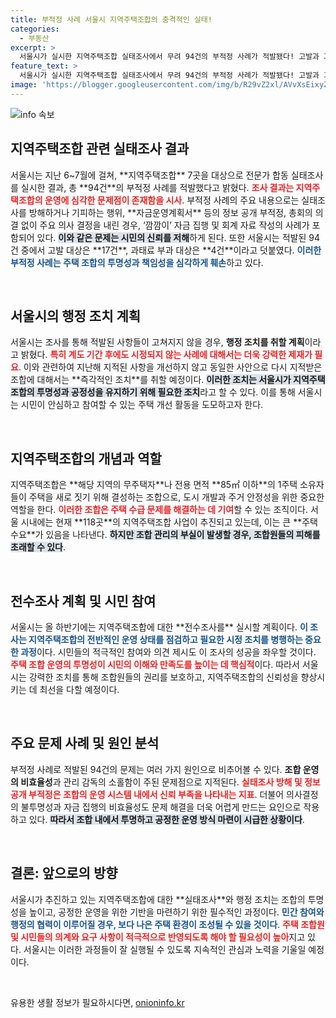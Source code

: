 ```yaml
---
title: 부적정 사례 서울시 지역주택조합의 충격적인 실태!
categories:
  - 부동산
excerpt: >
  서울시가 실시한 지역주택조합 실태조사에서 무려 94건의 부적정 사례가 적발됐다! 고발과 과태료 부과까지 이어지는 이번 결과는 과연 어떤 사안을 담고 있을까? 서울시는 더욱 강력한 조치를 예고하고 있다. 지금 바로 확인하세요!
feature_text: >
  서울시가 실시한 지역주택조합 실태조사에서 무려 94건의 부적정 사례가 적발됐다! 고발과 과태료 부과까지 이어지는 이번 결과는 과연 어떤 사안을 담고 있을까? 서울시는 더욱 강력한 조치를 예고하고 있다. 지금 바로 확인하세요!
image: 'https://blogger.googleusercontent.com/img/b/R29vZ2xl/AVvXsEixyZcFfHzMRdzZMjFBmAUKJYCLCGyLL1o632UiGVXcaFdKo_bkvkuCioo0uUKlGfBVcT3P84aROyZIXSBEx3Aw5nCQ3pTgDom1WDC4m8eifvWiAmWEEVb4x6G_l8C0QH225ldMjyaFvpxGEBGNO37VmDTDMHGhJPq73UglMfDca1-0aw/s1600/blogspot.png'
---
```


<p><img src="https://blogger.googleusercontent.com/img/b/R29vZ2xl/AVvXsEixyZcFfHzMRdzZMjFBmAUKJYCLCGyLL1o632UiGVXcaFdKo_bkvkuCioo0uUKlGfBVcT3P84aROyZIXSBEx3Aw5nCQ3pTgDom1WDC4m8eifvWiAmWEEVb4x6G_l8C0QH225ldMjyaFvpxGEBGNO37VmDTDMHGhJPq73UglMfDca1-0aw/s1600/blogspot.png" alt="info 속보" /></p>

<h2 data-ke-size="size26">지역주택조합 관련 실태조사 결과</h2>

<p data-ke-size="size16">서울시는 지난 6~7월에 걸쳐, **지역주택조합** 7곳을 대상으로 전문가 합동 실태조사를 실시한 결과, 총 **94건**의 부적정 사례를 적발했다고 밝혔다. <b><span style="color: #ee2323;">조사 결과는 지역주택조합의 운영에 심각한 문제점이 존재함을 시사</span></b>. 부적정 사례의 주요 내용으로는 실태조사를 방해하거나 기피하는 행위, **자금운영계획서** 등의 정보 공개 부적정, 총회의 의결 없이 주요 의사 결정을 내린 경우, ‘깜깜이’ 자금 집행 및 회계 자료 작성의 사례가 포함되어 있다.  <b><span style="background-color: #21538527;">이와 같은 문제는 시민의 신뢰를 저해</span></b>하게 된다. 또한 서울시는 적발된 94건 중에서 고발 대상은 **17건**, 과태료 부과 대상은 **4건**이라고 덧붙였다. <b><span style="color: #1a5490;">이러한 부적정 사례는 주택 조합의 투명성과 책임성을 심각하게 훼손</span></b>하고 있다.</p>

<p data-ke-size="size16">&nbsp;</p>

<h2 data-ke-size="size26">서울시의 행정 조치 계획</h2>

<p data-ke-size="size16">서울시는 조사를 통해 적발된 사항들이 고쳐지지 않을 경우, <b>행정 조치를 취할 계획</b>이라고 밝혔다. <b><span style="color: #ee2323;">특히 계도 기간 후에도 시정되지 않는 사례에 대해서는 더욱 강력한 제재가 필요</span></b>. 이와 관련하여 지난해 지적된 사항을 개선하지 않고 동일한 사안으로 다시 지적받은 조합에 대해서는 **즉각적인 조치**를 취할 예정이다. <b><span style="background-color: #21538527;">이러한 조치는 서울시가 지역주택조합의 투명성과 공정성을 유지하기 위해 필요한 조치</span></b>라고 할 수 있다. 이를 통해 서울시는 시민이 안심하고 참여할 수 있는 주택 개선 활동을 도모하고자 한다.</p>

<p data-ke-size="size16">&nbsp;</p>

<h2 data-ke-size="size26">지역주택조합의 개념과 역할</h2>

<p data-ke-size="size16">지역주택조합은 **해당 지역의 무주택자**나 전용 면적 **85㎡ 이하**의 1주택 소유자들이 주택을 새로 짓기 위해 결성하는 조합으로, 도시 개발과 주거 안정성을 위한 중요한 역할을 한다. <b><span style="color: #ee2323;">이러한 조합은 주택 수급 문제를 해결하는 데 기여</span></b>할 수 있는 조직이다. 서울 시내에는 현재 **118곳**의 지역주택조합 사업이 추진되고 있는데, 이는 큰 **주택 수요**가 있음을 나타낸다. <b><span style="background-color: #21538527;">하지만 조합 관리의 부실이 발생할 경우, 조합원들의 피해를 초래할 수 있다</span></b>.</p>

<p data-ke-size="size16">&nbsp;</p>

<h2 data-ke-size="size26">전수조사 계획 및 시민 참여</h2>

<p data-ke-size="size16">서울시는 올 하반기에는 지역주택조합에 대한 **전수조사를** 실시할 계획이다. <b><span style="color: #1a5490;">이 조사는 지역주택조합의 전반적인 운영 상태를 점검하고 필요한 시정 조치를 병행하는 중요한 과정</span></b>이다. 시민들의 적극적인 참여와 의견 제시도 이 조사의 성공을 좌우할 것이다. <b><span style="color: #ee2323;">주택 조합 운영의 투명성이 시민의 이해와 만족도를 높이는 데 핵심적</span></b>이다. 따라서 서울시는 강력한 조치를 통해 조합원들의 권리를 보호하고, 지역주택조합의 신뢰성을 향상시키는 데 최선을 다할 예정이다.</p>

<p data-ke-size="size16">&nbsp;</p>

<h2 data-ke-size="size26">주요 문제 사례 및 원인 분석</h2>

<p data-ke-size="size16">부적정 사례로 적발된 94건의 문제는 여러 가지 원인으로 비추어볼 수 있다. <b>조합 운영의 비효율성</b>과 관리 감독의 소홀함이 주된 문제점으로 지적된다. <b><span style="color: #ee2323;">실태조사 방해 및 정보 공개 부적정은 조합의 운영 시스템 내에서 신뢰 부족을 나타내는 지표</span></b>. 더불어 의사결정의 불투명성과 자금 집행의 비효율성도 문제 해결을 더욱 어렵게 만드는 요인으로 작용하고 있다. <b><span style="background-color: #21538527;">따라서 조합 내에서 투명하고 공정한 운영 방식 마련이 시급한 상황이다</span></b>.</p>

<p data-ke-size="size16">&nbsp;</p>

<h2 data-ke-size="size26">결론: 앞으로의 방향</h2>

<p data-ke-size="size16">서울시가 추진하고 있는 지역주택조합에 대한 **실태조사**와 행정 조치는 조합의 투명성을 높이고, 공정한 운영을 위한 기반을 마련하기 위한 필수적인 과정이다. <b><span style="color: #1a5490;">민간 참여와 행정의 협력이 이루어질 경우, 보다 나은 주택 환경이 조성될 수 있을 것이다</span></b>. <b><span style="color: #ee2323;">주택 조합원 및 시민들의 의계와 요구 사항이 적극적으로 반영되도록 해야 할 필요성이 높아</span></b>지고 있다. 서울시는 이러한 과정들이 잘 실행될 수 있도록 지속적인 관심과 노력을 기울일 예정이다.</p>

<p data-ke-size="size16">&nbsp;</p>
유용한 생활 정보가 필요하시다면, <a href="https://onioninfo.kr" rel="dofollow">onioninfo.kr</a>


